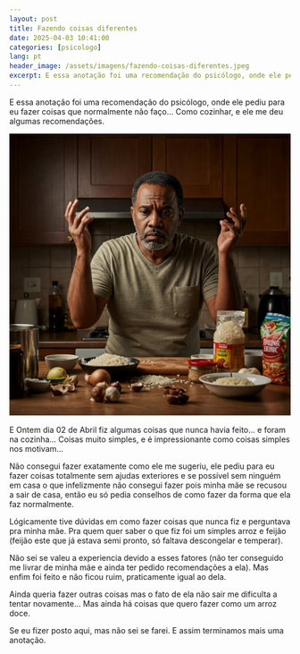 ```yaml
---
layout: post
title: Fazendo coisas diferentes 
date: 2025-04-03 10:41:00
categories: [psicologo]
lang: pt
header_image: /assets/imagens/fazendo-coisas-diferentes.jpeg
excerpt: E essa anotação foi uma recomendação do psicólogo, onde ele pediu para eu fazer coisas que norma...
---
```

E essa anotação foi uma recomendação do psicólogo, onde ele pediu para eu fazer coisas que normalmente não faço... Como cozinhar, e ele me deu algumas recomendações.

![Fazendo coisas diferentes, na cozinha](/assets/imagens/fazendo-coisas-diferentes.jpeg)

E Ontem dia 02 de Abril fiz algumas coisas que nunca havia feito... e foram na cozinha... Coisas muito simples, e é impressionante como coisas simples nos motivam...

Não consegui fazer exatamente como ele me sugeriu, ele pediu para eu fazer coisas totalmente sem ajudas exteriores e se possível sem ninguém em casa o que infelizmente não consegui fazer pois minha mãe se recusou a sair de casa, então eu só pedia conselhos de como fazer da forma que ela faz normalmente.

Lógicamente tive dúvidas em como fazer coisas que nunca fiz e perguntava pra minha mãe. Pra quem quer saber o que fiz foi um simples arroz e feijão (feijão este que já estava semi pronto, só faltava descongelar e temperar).

Não sei se valeu a experiencia devido a esses fatores (não ter conseguido me livrar de minha mãe e ainda ter pedido recomendações a ela). Mas enfim foi feito e não ficou ruim, praticamente igual ao dela.

Ainda queria fazer outras coisas mas o fato de ela não sair me dificulta a tentar novamente... Mas ainda há coisas que quero fazer como um arroz doce.

Se eu fizer posto aqui, mas não sei se farei. E assim terminamos mais uma anotação.